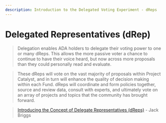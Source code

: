 ```yaml
---
description: Introduction to the Delegated Voting Experiment - dReps
---
```


# Delegated Representatives (dRep)

> Delegation enables ADA holders to delegate their voting power to one or many dReps. This allows the more passive voter a chance to continue to have their voice heard, but now across more proposals than they could personally read and evaluate.

> These dReps will vote on the vast majority of proposals within Project Catalyst, and in turn will enhance the quality of decision making within each Fund. dReps will coordinate and form policies together, source and review data, consult with experts, and ultimately vote on an array of projects and topics that the community has brought forward.

> [Introducing the Concept of Delegate Representatives (dReps)](https://iohk.io/en/blog/posts/2022/04/11/introducing-the-concept-of-delegate-representatives-dreps/) - Jack Briggs
